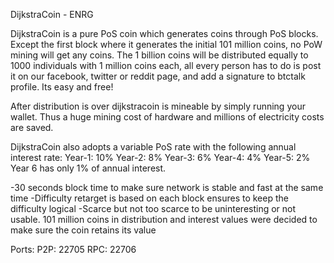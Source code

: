 
DijkstraCoin - ENRG

DijkstraCoin is a pure PoS coin which generates coins through PoS blocks. Except the first block where it generates the initial 101 million coins, no PoW mining will get any coins. The 1 billion coins will be distributed equally to 1000 individuals with 1 million coins each, all every person has to do is post it on our facebook, twitter or reddit page, and add a signature to btctalk profile. Its easy and free!

After distribution is over dijkstracoin is  mineable by simply running your wallet. Thus a huge mining cost of hardware and millions of electricity costs are saved.

DijkstraCoin also adopts a variable PoS rate with the following annual interest rate:
Year-1: 10%
Year-2: 8%
Year-3: 6%
Year-4: 4%
Year-5: 2%
Year 6 has only 1% of annual interest.

-30 seconds block time to make sure network is stable and fast at the same time
-Difficulty retarget is based on each block ensures to keep the difficulty logical
-Scarce but not too scarce to be uninteresting or not usable. 101 million coins in distribution and interest values were decided to make sure the coin retains its value


Ports:
P2P:	22705
RPC:	22706
